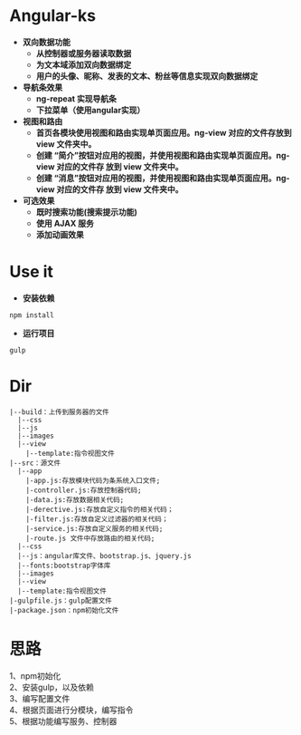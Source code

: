 # Angular-ks
- **双向数据功能**  
  - **从控制器或服务器读取数据**
  - **为文本域添加双向数据绑定**
  - **用户的头像、昵称、发表的文本、粉丝等信息实现双向数据绑定**
- **导航条效果**
  - **ng-repeat 实现导航条**
  - **下拉菜单（使用angular实现）**
- **视图和路由**
  - **首页各模块使用视图和路由实现单页面应用。ng-view 对应的文件存放到 view 文件夹中。**
  - **创建 “简介”按钮对应用的视图，并使用视图和路由实现单页面应用。ng-view 对应的文件存 放到 view 文件夹中。**
  - **创建 “消息”按钮对应用的视图，并使用视图和路由实现单页面应用。ng-view 对应的文件存 放到 view 文件夹中。**
- **可选效果**
  - **既时搜索功能(搜索提示功能)**
  - **使用 AJAX 服务**
  - **添加动画效果**

# Use it
- **安装依赖**
```
npm install
```
- **运行项目**
```
gulp
```
# Dir
```
|--build：上传到服务器的文件
  |--css
  |--js
  |--images
  |--view
    |--template:指令视图文件
|--src：源文件
  |--app
    |-app.js:存放模块代码为条系统入口文件;
    |-controller.js:存放控制器代码;
    |-data.js:存放数据相关代码;
    |-derective.js:存放自定义指令的相关代码；
    |-filter.js:存放自定义过滤器的相关代码；
    |-service.js:存放自定义服务的相关代码;
    |-route.js 文件中存放路由的相关代码;
  |--css
  |--js：angular库文件、bootstrap.js、jquery.js
  |--fonts:bootstrap字体库
  |--images
  |--view
  |--template:指令视图文件
|-gulpfile.js：gulp配置文件
|-package.json：npm初始化文件
```
# 思路  
1、npm初始化  
2、安装gulp，以及依赖  
3、编写配置文件  
4、根据页面进行分模块，编写指令  
5、根据功能编写服务、控制器  
